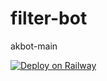# filter-bot
akbot-main

[![Deploy on Railway](https://railway.app/button.svg)](https://railway.app/new/template/5DLuA-)

